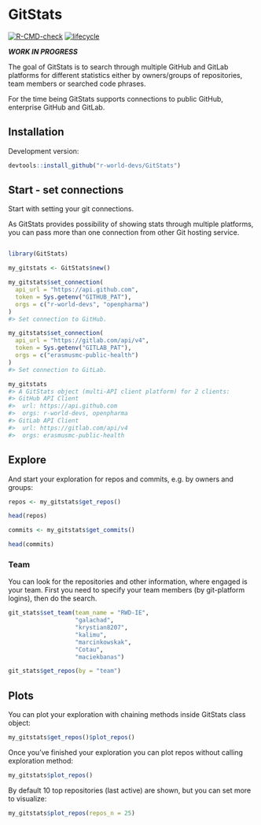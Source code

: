 
<!-- README.md is generated from README.Rmd. Please edit that file -->

# GitStats

<!-- badges: start -->

[![R-CMD-check](https://github.com/r-world-devs/GitStats/workflows/R-CMD-check/badge.svg)](https://github.com/r-world-devs/GitStats/actions)
[![lifecycle](https://img.shields.io/badge/lifecycle-experimental-orange.svg)](https://lifecycle.r-lib.org/articles/stages.html#experimental)
<!-- badges: end -->

***WORK IN PROGRESS***

The goal of GitStats is to search through multiple GitHub and GitLab
platforms for different statistics either by owners/groups of
repositories, team members or searched code phrases.

For the time being GitStats supports connections to public GitHub,
enterprise GitHub and GitLab.

## Installation

Development version:

``` r
devtools::install_github("r-world-devs/GitStats")
```

## Start - set connections

Start with setting your git connections.

As GitStats provides possibility of showing stats through multiple
platforms, you can pass more than one connection from other Git hosting
service.

``` r

library(GitStats)

my_gitstats <- GitStats$new()

my_gitstats$set_connection(
  api_url = "https://api.github.com",
  token = Sys.getenv("GITHUB_PAT"),
  orgs = c("r-world-devs", "openpharma")
)
#> Set connection to GitHub.

my_gitstats$set_connection(
  api_url = "https://gitlab.com/api/v4",
  token = Sys.getenv("GITLAB_PAT"),
  orgs = c("erasmusmc-public-health")
)
#> Set connection to GitLab.

my_gitstats
#> A GitStats object (multi-API client platform) for 2 clients:
#> GitHub API Client
#>  url: https://api.github.com
#>  orgs: r-world-devs, openpharma
#> GitLab API Client
#>  url: https://gitlab.com/api/v4
#>  orgs: erasmusmc-public-health
```

## Explore

And start your exploration for repos and commits, e.g. by owners and
groups:

``` r
repos <- my_gitstats$get_repos()

head(repos)
```

``` r
commits <- my_gitstats$get_commits()

head(commits)
```

### Team

You can look for the repositories and other information, where engaged
is your team. First you need to specify your team members (by
git-platform logins), then do the search.

``` r
git_stats$set_team(team_name = "RWD-IE",
                   "galachad",
                   "krystian8207",
                   "kalimu",
                   "marcinkowskak",
                   "Cotau",
                   "maciekbanas")

git_stats$get_repos(by = "team")
```

## Plots

You can plot your exploration with chaining methods inside GitStats
class object:

``` r
my_gitstats$get_repos()$plot_repos()
```

Once you’ve finished your exploration you can plot repos without calling
exploration method:

``` r
my_gitstats$plot_repos()
```

By default 10 top repositories (last active) are shown, but you can set
more to visualize:

``` r
my_gitstats$plot_repos(repos_n = 25)
```
